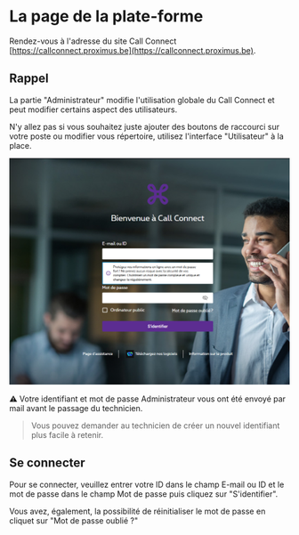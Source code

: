 # La page de la plate-forme

Rendez-vous à l'adresse du site Call Connect [https://callconnect.proximus.be](https://callconnect.proximus.be).

## Rappel

La partie "Administrateur" modifie l'utilisation globale du Call Connect et peut modifier certains aspect des utilisateurs.

N'y allez pas si vous souhaitez juste ajouter des boutons de raccourci sur votre poste ou modifier vous répertoire, utilisez l'interface "Utilisateur" à la place.

![Page d'accueil du site Call Connect](../images/cc_accueil.png)

:warning: Votre identifiant et mot de passe Administrateur vous ont été envoyé par mail avant le passage du technicien.

> Vous pouvez demander au technicien de créer un nouvel identifiant plus facile à retenir.

## Se connecter

Pour se connecter, veuillez entrer votre ID dans le champ E-mail ou ID et le mot de passe dans le champ Mot de passe puis cliquez sur "S'identifier".

Vous avez, également, la possibilité de réinitialiser le mot de passe en cliquet sur "Mot de passe oublié ?"
